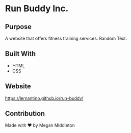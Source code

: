 # Run Buddy Inc.

## Purpose 
A website that offers fitness training services. Random Text.

## Built With
* HTML
* CSS

## Website 
https://lernantino.github.io/run-buddy/

## Contribution
Made with ❤️ by Megan Middleton